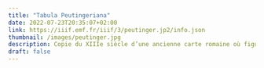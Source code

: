 ```yaml
---
title: "Tabula Peutingeriana"
date: 2022-07-23T20:35:07+02:00
link: https://iiif.emf.fr/iiif/3/peutinger.jp2/info.json
thumbnail: /images/peutinger.jpg
description: Copie du XIIIe siècle d’une ancienne carte romaine où figurent les routes et les villes principales de l’Empire romain, fac-similé de Konrad Miller de 1887.
draft: false
---
```


